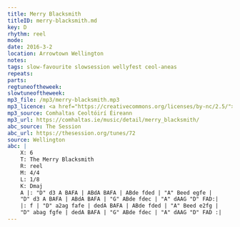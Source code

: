 ```yaml
---
title: Merry Blacksmith
titleID: merry-blacksmith.md
key: D
rhythm: reel
mode:
date: 2016-3-2
location: Arrowtown Wellington
notes:
tags: slow-favourite slowsession wellyfest ceol-aneas
repeats: 
parts: 
regtuneoftheweek:
slowtuneoftheweek:
mp3_file: /mp3/merry-blacksmith.mp3
mp3_licence: <a href="https://creativecommons.org/licenses/by-nc/2.5/">CC-BY-NC-2.5</a>
mp3_source: Comhaltas Ceoltóirí Éireann
mp3_url: https://comhaltas.ie/music/detail/merry_blacksmith/
abc_source: The Session
abc_url: https://thesession.org/tunes/72
source: Wellington
abc: |
    X: 6
    T: The Merry Blacksmith
    R: reel
    M: 4/4
    L: 1/8
    K: Dmaj
    A |: "D" d3 A BAFA | ABdA BAFA | ABde fded | "A" Beed egfe |
    "D" d3 A BAFA | ABdA BAFA | "G" ABde fdec | "A" dAAG "D" FAD:|
    |: f | "D" a2ag fafe | dedA BAFA | ABde fded | "A" Beed e2fg |
    "D" abag fgfe | dedA BAFA | "G" ABde fdec | "A" dAAG "D" FAD :|
---
```

